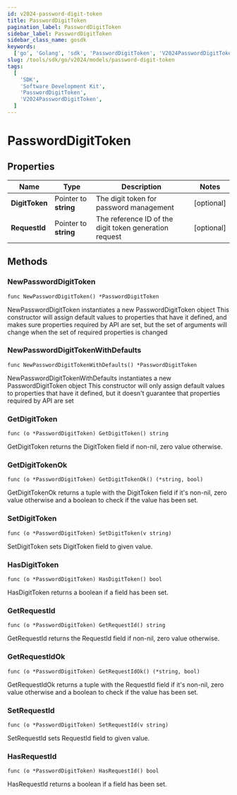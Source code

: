 ```yaml
---
id: v2024-password-digit-token
title: PasswordDigitToken
pagination_label: PasswordDigitToken
sidebar_label: PasswordDigitToken
sidebar_class_name: gosdk
keywords:
  ['go', 'Golang', 'sdk', 'PasswordDigitToken', 'V2024PasswordDigitToken']
slug: /tools/sdk/go/v2024/models/password-digit-token
tags:
  [
    'SDK',
    'Software Development Kit',
    'PasswordDigitToken',
    'V2024PasswordDigitToken',
  ]
---
```


# PasswordDigitToken

## Properties

| Name | Type | Description | Notes |
| --- | --- | --- | --- |
| **DigitToken** | Pointer to **string** | The digit token for password management | [optional] |
| **RequestId** | Pointer to **string** | The reference ID of the digit token generation request | [optional] |

## Methods

### NewPasswordDigitToken

`func NewPasswordDigitToken() *PasswordDigitToken`

NewPasswordDigitToken instantiates a new PasswordDigitToken object This constructor will assign default values to properties that have it defined, and makes sure properties required by API are set, but the set of arguments will change when the set of required properties is changed

### NewPasswordDigitTokenWithDefaults

`func NewPasswordDigitTokenWithDefaults() *PasswordDigitToken`

NewPasswordDigitTokenWithDefaults instantiates a new PasswordDigitToken object This constructor will only assign default values to properties that have it defined, but it doesn't guarantee that properties required by API are set

### GetDigitToken

`func (o *PasswordDigitToken) GetDigitToken() string`

GetDigitToken returns the DigitToken field if non-nil, zero value otherwise.

### GetDigitTokenOk

`func (o *PasswordDigitToken) GetDigitTokenOk() (*string, bool)`

GetDigitTokenOk returns a tuple with the DigitToken field if it's non-nil, zero value otherwise and a boolean to check if the value has been set.

### SetDigitToken

`func (o *PasswordDigitToken) SetDigitToken(v string)`

SetDigitToken sets DigitToken field to given value.

### HasDigitToken

`func (o *PasswordDigitToken) HasDigitToken() bool`

HasDigitToken returns a boolean if a field has been set.

### GetRequestId

`func (o *PasswordDigitToken) GetRequestId() string`

GetRequestId returns the RequestId field if non-nil, zero value otherwise.

### GetRequestIdOk

`func (o *PasswordDigitToken) GetRequestIdOk() (*string, bool)`

GetRequestIdOk returns a tuple with the RequestId field if it's non-nil, zero value otherwise and a boolean to check if the value has been set.

### SetRequestId

`func (o *PasswordDigitToken) SetRequestId(v string)`

SetRequestId sets RequestId field to given value.

### HasRequestId

`func (o *PasswordDigitToken) HasRequestId() bool`

HasRequestId returns a boolean if a field has been set.
